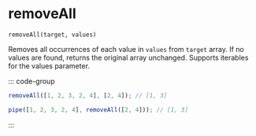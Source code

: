 # removeAll

`removeAll(target, values)`

Removes all occurrences of each value in `values` from `target` array. If no values are found, returns the original array unchanged. Supports iterables for the values parameter.

::: code-group

```ts [data-first]
removeAll([1, 2, 3, 2, 4], [2, 4]); // [1, 3]
```

```ts [data-last]
pipe([1, 2, 3, 2, 4], removeAll([2, 4])); // [1, 3]
```

:::
